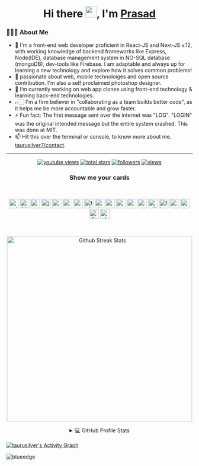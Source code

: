 <h1 align="center">Hi there <img src="https://raw.githubusercontent.com/iampavangandhi/iampavangandhi/master/gifs/Hi.gif" width="30px">, I'm  <a href="https://taurusilver7.github.io/profile/">Prasad</a></h1>

<h3> 👨🏻‍💻 About Me </h3>

- 📍  I'm a front-end web developer proficient in React-JS and Next-JS v.12,
    with working knowledge of backend frameworks like Express, Node(IDE), database management system in NO-SQL database (mongoDB),
    dev-tools like Firebase.
    I am adaptable and always up for learning a new technology and explore how it solves common problems!
- 🔭 passionate about web, mobile technoloiges and open source contribution. I'm also a self proclaimed photoshop designer.
- 🌱 I’m currently working on web app clones using front-end technology & learning back-end technologies. 
- 👉🏻 I'm a firm believer in "collaborating as a team builds better code", as it helps me be more accountable and grow faster. 
- ⚡ Fun fact: The first message sent over the internet was "LOG". "LOGIN" was the original intended message but the entire system crashed. This was done at MIT.
- 📫 Hit this over the terminal or console, to know more about me. [taurusilver7/contact](https://taurusilver7.github.io/portfolio/#contact).
<hr>

<!-- Social badges section -->
<!-- Badges with custom icons - https://github.com/DenverCoder1/custom-icon-badges -->
<!-- YouTube stats - https://github.com/DenverCoder1/github-readme-youtube-stats -->
<!-- View counter - https://github.com/DenverCoder1/Simple-View-Counter -->
<!-- Star counter - https://github.com/idealclover/GitHub-Star-Counter -->
<p align="center">
<!--   <a href="https://www.youtube.com/c/DevProTips?sub_confirmation=1">
    <img alt="youtube subscribers" title="Subscribe to my YouTube channel" src="https://custom-icon-badges.herokuapp.com/youtube/channel/subscribers/UCipSxT7a3rn81vGLw9lqRkg?color=%23E05D44&label=SUBSCRIBE&logo=video&logoColor=white&style=for-the-badge&labelColor=CE4630"/></a>  -->
  <a href="https://www.youtube.com/c/DevProTips">
    <img alt="youtube views" title="YouTube views" src="https://custom-icon-badges.herokuapp.com/youtube/channel/views/UCipSxT7a3rn81vGLw9lqRkg?color=%23E1AD0E&logo=video&logoColor=white&style=for-the-badge&labelColor=C79600"/></a> 
  <a href="https://github.com/taurusilver7?tab=repositories&sort=stargazers">
    <img alt="total stars" title="Total stars on GitHub" src="https://custom-icon-badges.herokuapp.com/badge/dynamic/json?logo=star&color=55960c&labelColor=488207&label=Stars&style=for-the-badge&query=%24.stars&url=https://api.github-star-counter.workers.dev/user/taurusilver7"/></a>
  <a href="https://github.com/DenverCoder1?tab=followers">
    <img alt="followers" title="Follow me on Github" src="https://custom-icon-badges.herokuapp.com/github/followers/taurusilver7?color=236ad3&labelColor=1155ba&style=for-the-badge&logo=person-add&label=Follow&logoColor=white"/></a>
  <a href="https://github.com/taurusilver7/Simple-View-Counter">
    <img alt="views" title="GitHub profile views" src="https://freshidea.com/jonah/app/DenverCoder1-profile-views"/></a>
</p>

<h3 align="center">Show me your cards</h3>
<br>

<p align="center">
<img src="https://img.shields.io/badge/Python-FFD43B?style=for-the-badge&logo=python&logoColor=white" alt=python height="25" />
<img src="https://img.shields.io/badge/HTML5-E34F26?style=for-the-badge&logo=html5&logoColor=white" alt=html5 height="25"/>
<img src="https://img.shields.io/badge/CSS3-1572B6?style=for-the-badge&logo=css3&logoColor=white" alt=css3 height="25"/>
<img src="https://img.shields.io/badge/JavaScript-323330?style=for-the-badge&logo=javascript&logoColor=F7DF1E" alt=javascript height="25"/>
<img src="https://img.shields.io/badge/React-20232A?style=for-the-badge&logo=react&logoColor=61DAFB" alt=react height="25"/>
<img src="https://img.shields.io/badge/next.js-000000?style=for-the-badge&logo=nextdotjs&logoColor=white" alt=next height="25"/>
<img src="https://img.shields.io/badge/Sass-CC6699?style=for-the-badge&logo=sass&logoColor=white" alt=sass height="25" />
<img src="https://img.shields.io/badge/Tailwind_CSS-38B2AC?style=for-the-badge&logo=tailwind-css&logoColor=white" alt=tailwind height="25"/>
<img src="https://img.shields.io/badge/styled--components-DB7093?style=for-the-badge&logo=styled-components&logoColor=white" alt="styled-components" height="25" />
<img src="https://img.shields.io/badge/Node.js-339933?style=for-the-badge&logo=nodedotjs&logoColor=white" alt=nodejs height="25"/>
<img src="https://img.shields.io/badge/MongoDB-4EA94B?style=for-the-badge&logo=mongodb&logoColor=white" alt=mongodb height="25"/>
<img src="https://img.shields.io/badge/Express.js-000000?style=for-the-badge&logo=express&logoColor=white" alt=express height="25"/>
<img src="https://img.shields.io/badge/MySQL-005C84?style=for-the-badge&logo=mysql&logoColor=white" alt=express height="25"/>
<img src="https://img.shields.io/badge/Git-F05032?style=for-the-badge&logo=git&logoColor=white" alt=git height="25"/>
<img src="https://img.shields.io/badge/Linux-FCC624?style=for-the-badge&logo=linux&logoColor=black" alt=linux height="25"/>
<img src="https://img.shields.io/badge/Vercel-000000?style=for-the-badge&logo=vercel&logoColor=white" alt="vercel" height="25" />
<img src="https://img.shields.io/badge/Visual_Studio_Code-0078D4?style=for-the-badge&logo=visual%20studio%20code&logoColor=white" alt="vs-code" height="25" />
<img src="https://img.shields.io/badge/firebase-ffca28?style=for-the-badge&logo=firebase&logoColor=black" alt="firebase" height="25" />
<img src="https://img.shields.io/badge/Adobe-Photoshop-31A8FF?style=for-the-badge&logo=Adobe-Photoshop&labelColor=0a446b&logoWidth=15" alt="photoshop" height="25" />
</p>
<br/>
<p align="center">
    <a href="https://github.com/taurusilver7">
        <img  width="500" alt="Github Streak Stats" src="https://github-readme-streak-stats.herokuapp.com/?user=taurusilver7&theme=dracula&title_color=ffffff&icon_color=bb2acf&text_color=daf7dc&bg_color=151515&show_icons=true" >
    </a>
 </p>
 <!-- https://github.com/taurusilver7/github-readme-stats -->
<details align="center"> 
  <summary>💻 GitHub Profile Stats</summary>
  <br/>
    <a href="https://github.com/taurusilver7/github-readme-stats"><img alt="taurusilver7's Github Stats" src="https://denvercoder1-github-readme-stats.vercel.app/api/?username=taurusilver7&show_icons=true&count_private=true&theme=react&hide_border=true&bg_color=1F222E&title_color=F85D7F&icon_color=F8D866" height="192px"/></a>
  <a href="https://github.com/taurusilver7/github-readme-stats"><img alt="DenverCoder1's Top Languages" src="https://github-readme-stats.vercel.app/api/top-langs/?username=taurusilver7&langs_count=8&layout=compact&theme=react&hide_border=true&bg_color=1F222E&title_color=F85D7F&icon_color=F8D866&hide=Jupyter%20Notebook" height="192px"/></a>
  <br/>
  <b>Note:</b> Top languages is only a metric of the languages my public code consists of and doesn't reflect experience or skill level.
</details>
<br/>
<a href="https://github.com/ashutosh00710/github-readme-activity-graph"><img alt="taurusilver's Activity Graph" src="https://denvercoder1-activity-graph.herokuapp.com/graph/?username=taurusilver7&bg_color=1F222E&color=F8D866&line=F85D7F&point=FFFFFF&hide_border=true" /></a>

<!-- Github Readme-Coding-Quotes  -->
<!-- <p align="center">
    <img width="500" src="https://github-readme-quotes.herokuapp.com/quote?theme=onedark&animation=default&layout=default" />
</p> -->

<p align="center"><p align="left"> <img src="https://komarev.com/ghpvc/?username=taurusilver7" alt="blueedge"/> </p>  </p>
